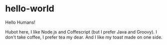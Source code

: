 # hello-world

Hello Humans!

Hubot here, I like Node.js and Coffescript (but I prefer Java and Groovy).
I don't take coffee, I prefer tea my dear.
And I like my toast made on one side.
